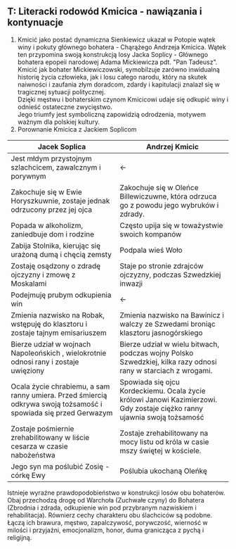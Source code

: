 ## T: Literacki rodowód Kmicica - nawiązania i kontynuacje
1. Kmicić jako postać dynamiczna
	Sienkiewicz ukazał w Potopie wątek winy i pokuty głównego bohatera - Chąrążego Andrzeja Kmicica. Wątek ten przypomina swoją konstrukcją losy Jacka Soplicy - Głównego bohatera epopeii narodowej Adama Mickiewicza pdt. "Pan Tadeusz".  
	Kmicić jak bohater Mickiewiczowski, symobilzuje zarówno inwidualną historię życia człowieka, jak i losu całego narodu, który na skutek naiwności i zaufania złym doradcom, zdardy i kapitulacji znalazł się w tragicznej sytuacji politycznej.  
	Dzięki męstwu i bohaterskim czynom Kmicicowi udaje się odkupić winy i odnieść ostateczne zwycięstwo.  
	Jego triumfy jest symboliczną zapowidzią odrodzenia, motywem ważnym dla polskiej kultury.
2. Porownanie Kmicica z Jackiem Soplicom

| Jacek Soplica | Andrzej Kmicic |
|------------------------------------------------|---------------|
| Jest młdym przystojnym szlachcicem, zawalcznym i porywnym | ← 
| Zakochuje się w Ewie Horyszkuwnie, zostaje jednak odrzucony przez jej ojca | Zakochuje się w Oleńce Billewiczuwne, która odrzuca go z powodu jego wybruków i zdrady. |
| Popada w alkoholizm, zaniedbuje dom i rodzine | Często upija się w toważystwie swoich kompanów |
| Zabija Stolnika, kierując się urażoną dumą i chęcią zemsty | Podpala wieś Woło
| Zostaję osądzony o zdradę ojczyzny i zmowę z Moskalami | Staje po stronie zdrajców ojczyzny, podczas Szwedzkiej inwazji|
| Podejmuję prubym odkupienia win | ←
| Zmienia nazwisko na Robak, wstępuję do klasztoru i zostaje tajnym emisariuszem                                  | Zmienia nazwisko na Bawinicz i walczy ze Szwedami broniąc klasztoru jasnogórskiego                                       |
| Bierze udział w wojnach Napoleońskich , wielokrotnie odnosi rany i zostaje uwięziony                            | Bierze udział w wielu bitwach, podczas wojny Polsko Szwedzkiej, kilka razy odnosi rany w starciach z wrogami.            |
| Ocala życie chrabiemu, a sam ranny umiera. Przed śmiercią odkrywa swoją tożsamość i spowiada się przed Gerwazym | Spowiada się ojcu Kordeckiemu. Ocala życie królowi Janowi Kazimierzowi. Gdy zostaje ciężko ranny ujawnia swoją tożsamość |
| Zostaje pośmiernie zrehabilitowany w liście cesarza w czasie nabożeństwa | Zostaje zrehabilitowany na mocy listu od króla w casie mszy świętej w kościele. |
| Jego syn ma poślubić Zosię - córkę Ewy | Poślubia ukochaną Oleńkę |
Istnieje wyraźne prawdopodobieństwo w konstrukcji losów obu bohaterów. Obaj przechodzą drogę od Warchoła (Zuchwałe czyny) do Bohatera (Zbrodnia i zdrada, odkupienie win pod przybranym nazwiskiem i rehabilitacja). Równierz cechy charakteru obu ślachciców są podobne. Łączą ich brawura, męstwo, zapalczywość, porywczość, wierność w milości i przyjaźni, emocjonalizm, honor, duma granicząca z pychą i religijną.
